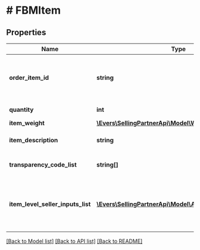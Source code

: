 # # FBMItem

## Properties

Name | Type | Description | Notes
------------ | ------------- | ------------- | -------------
**order_item_id** | **string** | An Amazon-defined identifier for an individual item in an order. |
**quantity** | **int** | The number of items. |
**item_weight** | [**\Evers\SellingPartnerApi\Model\Weight**](Weight.md) |  | [optional]
**item_description** | **string** | The description of the item. | [optional]
**transparency_code_list** | **string[]** | A list of transparency codes. | [optional]
**item_level_seller_inputs_list** | [**\Evers\SellingPartnerApi\Model\AdditionalSellerInputs[]**](AdditionalSellerInputs.md) | A list of additional seller input pairs required to purchase shipping. | [optional]

[[Back to Model list]](../../README.md#models) [[Back to API list]](../../README.md#endpoints) [[Back to README]](../../README.md)
